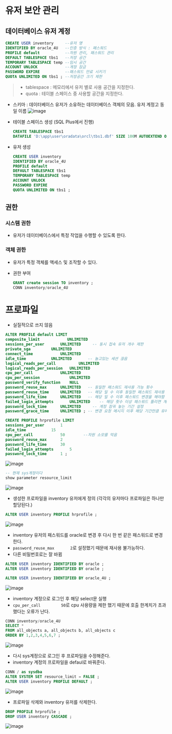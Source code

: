 # 유저 보안 관리
## 데이터베이스 유저 계정
```sql
CREATE USER inventory     --유저 명
IDENTIFIED BY oracle_4U   --인증 방식 : 패스워드
PROFILE default           --자원 관리, 패스워드 관리
DEFAULT TABLESPACE tbs1   --저장 공간 
TEMPORARY TABLESPACE temp --임시 공간
ACCOUNT UNLOCK            --계정 잠금
PASSWORD EXPIRE           --패스워드 만료 시키기
QUOTA UNLIMITED ON tbs1 ; --저장공간 크기 제한
```
> * tablespace : 메모리에서 유저 별로 사용 공간을 지정한다.
> * quota : 테이블 스페이스 중 사용할 공간을 지정한다.

* 스키마 : 데이터베이스 유저가 소유하는 데이터베이스 객체의 모음. 유저 계정고 동일 이름
  ![image](https://user-images.githubusercontent.com/79209568/115949310-32c81d00-a50f-11eb-822b-8c5c0fd032f6.png)

* 테이블 스페이스 생성 (SQL Plus에서 진행)
  ```sql
  CREATE TABLESPACE tbs1
  DATAFILE 'D:\app\user\oradata\orcl\tbs1.dbf' SIZE 100M AUTOEXTEND ON NEXT 10M MAXSIZE 1G ;
  ```
* 유저 생성
  ```sql
  CREATE USER inventory 
  IDENTIFIED BY oracle_4U 
  PROFILE default 
  DEFAULT TABLESPACE tbs1
  TEMPORARY TABLESPACE temp 
  ACCOUNT UNLOCK 
  PASSWORD EXPIRE 
  QUOTA UNLIMITED ON tbs1 ; 
  ```
  
## 권한
### 시스템 권한
- 유저가 데이터베이스에서 특정 작업을 수행할 수 있도록 한다.
### 객체 권한
- 유저가 특정 객체를 액세스 및 조작할 수 있다.

* 권한 부여
  ```sql
  GRANT create session TO inventory ; 
  CONN inventory/oracle_4U
  ```
  
# 프로파일
* 실질적으로 쓰지 않음
```sql
ALTER PROFILE default LIMIT 
composite_limit		       UNLIMITED
sessions_per_user		UNLIMITED     -- 동시 접속 유저 개수 제한
private_sga			UNLIMITED
connect_time			UNLIMITED
idle_time			UNLIMITED       -- 놀고있는 세션 끊음
logical_reads_per_call	        UNLIMITED
logical_reads_per_session	UNLIMITED
cpu_per_call			UNLIMITED         
cpu_per_session		        UNLIMITED
password_verify_function	NULL
password_reuse_max		UNLIMITED   -- 동일한 패스워드 재사용 가능 횟수
password_reuse_time		UNLIMITED   -- 해당 일 수 이후 동일한 패스워드 재사용 가능 
password_life_time		UNLIMITED   -- 해당 일 수 이후 패스워드 변경을 해야함
failed_login_attempts		UNLIMITED    -- 해당 횟수 이상 패스워드 틀리면 계정이 잠김
password_lock_time		UNLIMITED     -- 계정 잠궈 놓는 기간 설정
password_grace_time		UNLIMITED ; -- 변경 요청 메시지 이후 해당 기간만큼 유예기간을 줌

CREATE PROFILE hrprofile LIMIT 
sessions_per_user		1
idle_time			15
cpu_per_call			50        --자원 소모를 막음
password_reuse_max		2
password_life_time		30
failed_login_attempts		5
password_lock_time		1 ; 
```
![image](https://user-images.githubusercontent.com/79209568/115950895-e4b81700-a518-11eb-9029-4d8234357ad1.png)

```sql
-- 현재 sys계정이다
show parameter resource_limit
```  
![image](https://user-images.githubusercontent.com/79209568/115951046-96efde80-a519-11eb-9325-a991f6ea6a13.png)

* 생성한 프로파일을 inventory 유저에게 정의 (각각의 유저마다 프로파일은 하나만 할당된다.)
```sql
ALTER USER inventory PROFILE hrprofile ; 
```   
![image](https://user-images.githubusercontent.com/79209568/115951172-3c0ab700-a51a-11eb-816b-12cfce831e49.png)

* inventory 유저의 패스워드를 oracle로 변경 후 다시 한 번 같은 패스워드로 변경한다.
* `password_reuse_max		2`로 설정했기 때문에 재사용 불가능하다.
* 다른 비밀번호로는 잘 바뀜
```sql
ALTER USER inventory IDENTIFIED BY oracle ;
ALTER USER inventory IDENTIFIED BY oracle ;

ALTER USER inventory IDENTIFIED BY oracle_4U ;
```  
![image](https://user-images.githubusercontent.com/79209568/115951255-b3404b00-a51a-11eb-9d81-78e4331e5d1b.png)

* inventory 계정으로 로그인 후 해당 select문 실행
* `cpu_per_call			50`로 cpu 사용량을 제한 했기 때문에 호출 한계치가 초과했다는 오류가 난다.
```sql
CONN inventory/oracle_4U
SELECT * 
FROM all_objects a, all_objects b, all_objects c 
ORDER BY 1,2,3,4,5,6,7 ; 
```  
![image](https://user-images.githubusercontent.com/79209568/115951317-16ca7880-a51b-11eb-9a0d-99d73f313f20.png)

* 다시 sys계정으로 로그인 후 프로파일을 수정해준다.
* inventory 계정의 프로파일을 defaul로 바꿔준다.
```sql
CONN / as sysdba
ALTER SYSTEM SET resource_limit = FALSE ;
ALTER USER inventory PROFILE DEFAULT ; 
```  
![image](https://user-images.githubusercontent.com/79209568/115951366-5c874100-a51b-11eb-97ea-fb0764a96aaf.png)

* 프로파일 삭제와 inventory 유저를 삭제한다.
```sql
DROP PROFILE hrprofile ;
DROP USER inventory CASCADE ; 
```  
![image](https://user-images.githubusercontent.com/79209568/115951384-76c11f00-a51b-11eb-8e21-ffb8fb2901e3.png)

